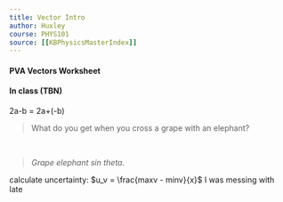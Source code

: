 ```yaml
---
title: Vector Intro 
author: Huxley 
course: PHYS101
source: [[KBPhysicsMasterIndex]]
---
```


#### PVA Vectors Worksheet


#### In class (TBN)

2a-b = 2a+(-b)


> What do you get when you cross a grape with an elephant?

``` ```
``` ```
``` ```

> *Grape elephant sin theta.*



calculate uncertainty: $u_v = \frac{maxv - minv}{x}$
I was messing with late

























